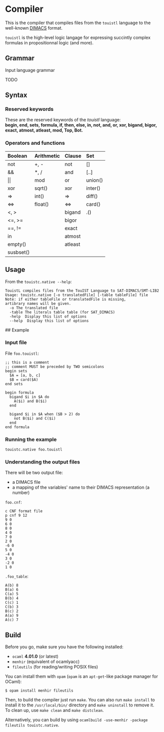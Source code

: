 # Compiler

This is the compiler that compiles files from the `touistl` language to the well-known [DIMACS](http://www.satcompetition.org/2009/format-benchmarks2009.html) format.

`touistl` is the high-level logic langage for expressing succintly complex formulas in propositionnal logic (and more).

## Grammar

Input language grammar

TODO

## Syntax

### Reserved keywords

These are the reserved keywords of the _touistl_ language:  
**begin, end, sets, formula, if, then, else, in, not, and, or, xor, bigand, bigor, 
exact, atmost, atleast, mod, Top, Bot.**

### Operators and functions

| Boolean   | Arithmetic | Clause  | Set     |
|:----------|:-----------|:--------|:--------|
| not       | +, -       | not     | \[\]    |
| &&        | \*, /      | and     | \[..\]  |
| \|\|      | mod        | or      | union() |
| xor       | sqrt()     | xor     | inter() |
| =>        | int()      | =>      | diff()  |
| <=>       | float()    | <=>     | card()  |
| <, >      |            | bigand  | .()     |
| <=, >=    |            | bigor   |         |
| ==, !=    |            | exact   |         |
| in        |            | atmost  |         |
| empty()   |            | atleast |         |
| susbset() |            |         |         |


## Usage
From the `touistc.native --help`:
```
TouistL compiles files from the TouIST Language to SAT-DIMACS/SMT-LIB2
Usage: touistc.native [-o translatedFile] [-table tableFile] file
Note: if either tableFile or translatedFile is missing,
artibrary names will be given.
  -o The translated file
  -table The literals table table (for SAT_DIMACS)
  -help  Display this list of options
  --help  Display this list of options
```

## Example

### Input file
File `foo.touistl`:
```
;; this is a comment
;; comment MUST be preceded by TWO semicolons
begin sets
  $A = [a, b, c]
  $B = card($A)
end sets

begin formula
  bigand $i in $A do
    A($i) and B($i)
  end

  bigand $i in $A when ($B > 2) do
    not B($i) and C($i)
  end
end formula
```
### Running the example 
```
touistc.native foo.touistl
```
### Understanding the output files
There will be two output file:
- a DIMACS file
- a mapping of the variables' name to their DIMACS representation (a number)

`foo.cnf`:
```
c CNF format file
p cnf 9 12
9 0
6 0
8 0
4 0
7 0
2 0
-6 0
5 0
-4 0
3 0
-2 0
1 0
```

`.foo_table`:
```
A(b) 8
B(a) 6
C(a) 5
B(b) 4
C(c) 1
C(b) 3
B(c) 2
A(a) 9
A(c) 7
```

## Build

Before you go, make sure you have the following installed:
- `ocaml` **4.01.0** (or latest)
- `menhir` (equivalent of ocamlyacc)
- `fileutils` (for reading/writing POSIX files)

You can install them with `opam` (`opam` is an `apt-get`-like package manager for OCaml):
```
$ opam install menhir fileutils
```

Then, to build the compiler just run `make`.
You can also run `make install` to install it to the `/usr/local/bin/` directory
and `make uninstall` to remove it.
To clean up, use `make clean` and `make distclean`.

Alternatively, you can build by using `ocamlbuild -use-menhir -package fileutils
touistc.native`.
